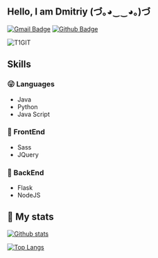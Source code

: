## Hello, I am Dmitriy (づ｡◕‿‿◕｡)づ

[![Gmail Badge](https://img.shields.io/badge/-derbindima5@gmail.com-c14438?style=flat&logo=Gmail&logoColor=white&link=mailto:derbindima5@gmail.com)](mailto:derbindima5@gmail.com) 
[![Github Badge](https://img.shields.io/badge/-T1GIT-grey?style=flat&logo=github&logoColor=white&link=https://github.com/T1GIT/)](https://www.github.com/T1GIT/) 
<p align=left> <img src=https://komarev.com/ghpvc/?username=T1GIT alt=T1GIT /> </p>


## Skills

### :stuck_out_tongue_winking_eye:  Languages
* Java
* Python
* Java Script
### :eyes: FrontEnd
* Sass
* JQuery
### :busts_in_silhouette: BackEnd
* Flask
* NodeJS


## :mega: My stats

[![Github stats](https://github-readme-stats.vercel.app/api?username=T1GIT&show_icons=true&include_all_commits=true&theme=cobalt)](https://github.com/T1GIT/github-readme-stats&custom_title=Statistics&bg_color=100,#56005F,#80002D)

[![Top Langs](https://github-readme-stats.vercel.app/api/top-langs/?username=T1GIT&exclude_repo=Player&theme=tokyonight)](https://github.com/anuraghazra/github-readme-stats)
